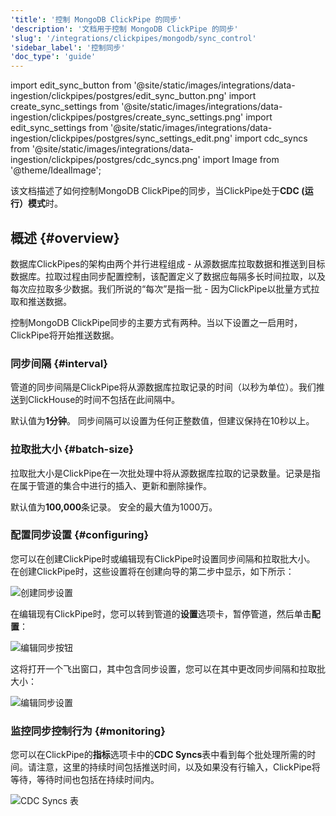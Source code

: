 ```yaml
---
'title': '控制 MongoDB ClickPipe 的同步'
'description': '文档用于控制 MongoDB ClickPipe 的同步'
'slug': '/integrations/clickpipes/mongodb/sync_control'
'sidebar_label': '控制同步'
'doc_type': 'guide'
---
```


import edit_sync_button from '@site/static/images/integrations/data-ingestion/clickpipes/postgres/edit_sync_button.png'
import create_sync_settings from '@site/static/images/integrations/data-ingestion/clickpipes/postgres/create_sync_settings.png'
import edit_sync_settings from '@site/static/images/integrations/data-ingestion/clickpipes/postgres/sync_settings_edit.png'
import cdc_syncs from '@site/static/images/integrations/data-ingestion/clickpipes/postgres/cdc_syncs.png'
import Image from '@theme/IdealImage';

该文档描述了如何控制MongoDB ClickPipe的同步，当ClickPipe处于**CDC (运行）模式**时。

## 概述 {#overview}

数据库ClickPipes的架构由两个并行进程组成 - 从源数据库拉取数据和推送到目标数据库。拉取过程由同步配置控制，该配置定义了数据应每隔多长时间拉取，以及每次应拉取多少数据。我们所说的“每次”是指一批 - 因为ClickPipe以批量方式拉取和推送数据。

控制MongoDB ClickPipe同步的主要方式有两种。当以下设置之一启用时，ClickPipe将开始推送数据。

### 同步间隔 {#interval}

管道的同步间隔是ClickPipe将从源数据库拉取记录的时间（以秒为单位）。我们推送到ClickHouse的时间不包括在此间隔中。

默认值为**1分钟**。
同步间隔可以设置为任何正整数值，但建议保持在10秒以上。

### 拉取批大小 {#batch-size}

拉取批大小是ClickPipe在一次批处理中将从源数据库拉取的记录数量。记录是指在属于管道的集合中进行的插入、更新和删除操作。

默认值为**100,000**条记录。
安全的最大值为1000万。

### 配置同步设置 {#configuring}

您可以在创建ClickPipe时或编辑现有ClickPipe时设置同步间隔和拉取批大小。
在创建ClickPipe时，这些设置将在创建向导的第二步中显示，如下所示：

<Image img={create_sync_settings} alt="创建同步设置" size="md"/>

在编辑现有ClickPipe时，您可以转到管道的**设置**选项卡，暂停管道，然后单击**配置**：

<Image img={edit_sync_button} alt="编辑同步按钮" size="md"/>

这将打开一个飞出窗口，其中包含同步设置，您可以在其中更改同步间隔和拉取批大小：

<Image img={edit_sync_settings} alt="编辑同步设置" size="md"/>

### 监控同步控制行为 {#monitoring}

您可以在ClickPipe的**指标**选项卡中的**CDC Syncs**表中看到每个批处理所需的时间。请注意，这里的持续时间包括推送时间，以及如果没有行输入，ClickPipe将等待，等待时间也包括在持续时间内。

<Image img={cdc_syncs} alt="CDC Syncs 表" size="md"/>
